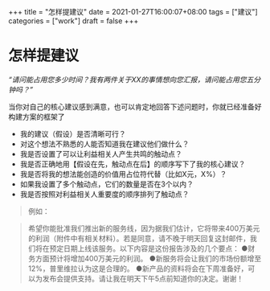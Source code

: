 +++
title = "怎样提建议"
date = 2021-01-27T16:00:07+08:00
tags = ["建议"]
categories = ["work"]
draft = false
+++

# 怎样提建议

_“请问能占用您多少时间？我有两件关于XX的事情想向您汇报，请问能占用您五分钟吗？”_

当你对自己的核心建议感到满意，也可以肯定地回答下述问题时，你就已经准备好构建方案的框架了

- 我的建议（假设）是否清晰可行？
- 对这个想法不熟悉的人能否知道我在建议他们做什么？
- 我是否设置了可以让利益相关人产生共鸣的触动点？
- 我是否正确地用【假设在先，触动点在后】的顺序写下了我的核心建议？
- 我是否将我的想法能创造的价值用占位符代替（比如X元，X%）？
- 如果我设置了多个触动点，它们的数量是否在3个以内？
- 我是否按照对利益相关人重要度的顺序排列了触动点？

> 例如：

> 希望你能批准我们推出新的服务线，因为据我们估计，它将带来400万美元的利润（附件中有相关材料）。若是同意，请不晚于明天回复这封邮件，我们将在预定日期上线该服务。以下内容是这份报告涉及的几个要点：
> ●财务方面预计将增加400万美元的利润。
> ●新服务将会让我们的市场份额增至12%，普里维拉认为这是合理的。
> ●新产品的资料将会在下周准备好，可以为发布会提供支持。请让我在明天下午5点前知道你的决定。谢谢！